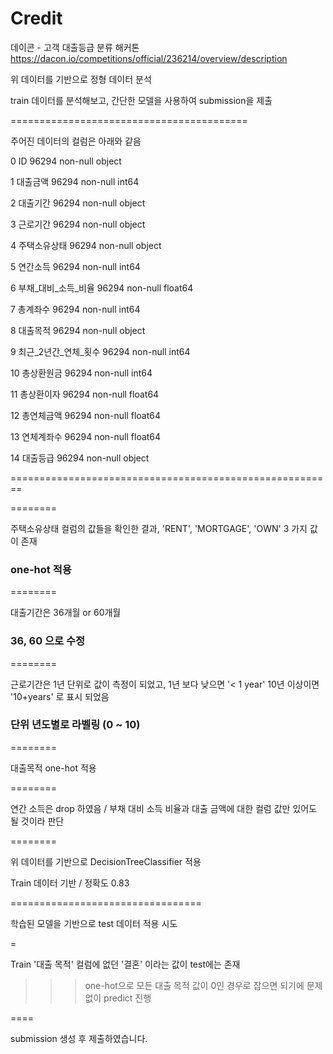 # Credit

데이콘 - 고객 대출등급 분류 해커톤
https://dacon.io/competitions/official/236214/overview/description

위 데이터를 기반으로 정형 데이터 분석

train 데이터를 분석해보고, 간단한 모델을 사용하여 submission을 제출


=========================================

주어진 데이터의 컬럼은 아래와 같음

 0   ID            96294 non-null  object 
 
 1   대출금액          96294 non-null  int64  
 
 2   대출기간          96294 non-null  object 
 
 3   근로기간          96294 non-null  object 
 
 4   주택소유상태        96294 non-null  object 
 
 5   연간소득          96294 non-null  int64  
 
 6   부채_대비_소득_비율   96294 non-null  float64
 
 7   총계좌수          96294 non-null  int64  
 
 8   대출목적          96294 non-null  object 
 
 9   최근_2년간_연체_횟수  96294 non-null  int64  
 
 10  총상환원금         96294 non-null  int64  
 
 11  총상환이자         96294 non-null  float64
 
 12  총연체금액         96294 non-null  float64
 
 13  연체계좌수         96294 non-null  float64
 
 14  대출등급          96294 non-null  object 

========================================================

========

 주택소유상태 컬럼의 값들을 확인한 결과, 'RENT', 'MORTGAGE', 'OWN' 3 가지 값이 존재
 
 ### one-hot 적용

========

 대출기간은 36개월 or 60개월
 
 ### 36, 60 으로 수정

========

 근로기간은 1년 단위로 값이 측정이 되었고, 1년 보다 낮으면 '< 1 year' 10년 이상이면 '10+years' 로 표시 되었음
 
 ### 단위 년도별로 라벨링 (0 ~ 10)

========
 

대출목적 one-hot 적용


========


연간 소득은 drop 하였음 / 부채 대비 소득 비율과 대출 금액에 대한 컬럼 값만 있어도 될 것이라 판단


========


위 데이터를 기반으로 DecisionTreeClassifier 적용

Train 데이터 기반 / 정확도 0.83


=================================

학습된 모델을 기반으로 test 데이터 적용 시도

=

Train '대출 목적' 컬럼에 없던 '결혼' 이라는 값이 test에는 존재

>>> one-hot으로 모든 대출 목적 값이 0인 경우로 잡으면 되기에 문제 없이 predict 진행


====

submission 생성 후 제출하였습니다.
